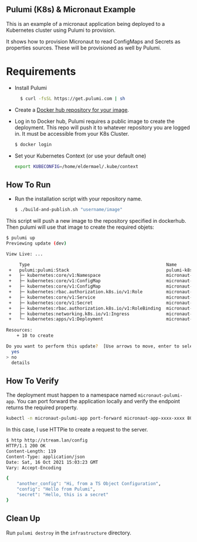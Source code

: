 ## Pulumi (K8s) & Micronaut Example

This is an example of a micronaut application being deployed to a
Kubernetes cluster using Pulumi to provision. 

It shows how to provision Micronaut to read ConfigMaps and Secrets
as properties sources. These will be provisioned as well by Pulumi.

# Requirements

- Install Pulumi
  ```bash
    $ curl -fsSL https://get.pulumi.com | sh
  ```

- Create a [Docker hub repository for your image](https://hub.docker.com/repository/create).
  
- Log in to Docker hub, Pulumi requires a public image to create the
  deployment. This repo will push it to whatever repository you are logged
  in. It must be accessible from your K8s Cluster.

  ```bash
  $ docker login
  ```

- Set your Kubernetes Context (or use your default one)
  ```bash
  export KUBECONFIG=/home/eldermael/.kube/context
  ```

## How To Run

- Run the installation script with your repository name.

  ```bash
  $ ./build-and-publish.sh "username/image"
  ```
  
This script will push a new image to the repository specified in dockerhub.
Then pulumi will use that image to create the required objets:

```bash
$ pulumi up
Previewing update (dev)

View Live: ...

     Type                                                    Name                              Plan       
 +   pulumi:pulumi:Stack                                     pulumi-k8s-app-dev                create     
 +   ├─ kubernetes:core/v1:Namespace                         micronaut-namespace               create     
 +   ├─ kubernetes:core/v1:ConfigMap                         micronaut-object-configmap        create     
 +   ├─ kubernetes:core/v1:ConfigMap                         micronaut-configmap               create     
 +   ├─ kubernetes:rbac.authorization.k8s.io/v1:Role         micronaut-discoverer-role         create     
 +   ├─ kubernetes:core/v1:Service                           micronaut-service                 create     
 +   ├─ kubernetes:core/v1:Secret                            micronaut-secret                  create     
 +   ├─ kubernetes:rbac.authorization.k8s.io/v1:RoleBinding  micronaut-discoverer-rolebinding  create     
 +   ├─ kubernetes:networking.k8s.io/v1:Ingress              micronaut-ingress                 create     
 +   └─ kubernetes:apps/v1:Deployment                        micronaut-deployment              create     
 
Resources:
    + 10 to create

Do you want to perform this update?  [Use arrows to move, enter to select, type to filter]
  yes
> no
  details

```

## How To Verify

The deployment must happen to a namespace named `micronaut-pulumi-app`. You
can port forward the application locally and verify the endpoint returns
the required property.

```bash
kubectl -n micronaut-pulumi-app port-forward micronaut-app-xxxx-xxxx 8080
```

In this case, I use HTTPie to create a request to the server.

```bash
$ http http://stream.lan/config
HTTP/1.1 200 OK
Content-Length: 119
Content-Type: application/json
Date: Sat, 16 Oct 2021 15:03:23 GMT
Vary: Accept-Encoding

{
    "another_config": "Hi, from a TS Object Configuration",
    "config": "Hello from Pulumi",
    "secret": "Hello, this is a secret"
}

```

## Clean Up

Run `pulumi destroy` in the `infrastructure` directory.